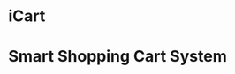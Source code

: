 # iCart
Smart Shopping Cart System
===========================================================================================

